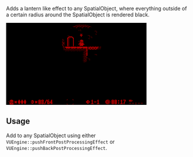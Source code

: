 Adds a lantern like effect to any SpatialObject, where everything outside of a certain radius around the SpatialObject is rendered black. 

![Preview Image](preview.png)

## Usage

Add to any SpatialObject using either `VUEngine::pushFrontPostProcessingEffect` or `VUEngine::pushBackPostProcessingEffect`. 
